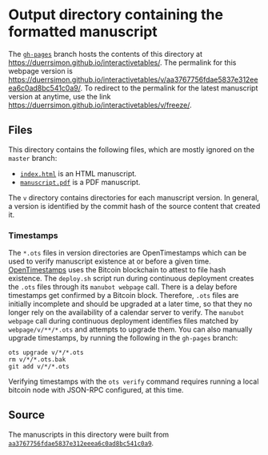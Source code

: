 # Output directory containing the formatted manuscript

The [`gh-pages`](https://github.com/duerrsimon/interactivetables/tree/gh-pages) branch hosts the contents of this directory at <https://duerrsimon.github.io/interactivetables/>.
The permalink for this webpage version is <https://duerrsimon.github.io/interactivetables/v/aa3767756fdae5837e312eeea6c0ad8bc541c0a9/>.
To redirect to the permalink for the latest manuscript version at anytime, use the link <https://duerrsimon.github.io/interactivetables/v/freeze/>.

## Files

This directory contains the following files, which are mostly ignored on the `master` branch:

+ [`index.html`](index.html) is an HTML manuscript.
+ [`manuscript.pdf`](manuscript.pdf) is a PDF manuscript.

The `v` directory contains directories for each manuscript version.
In general, a version is identified by the commit hash of the source content that created it.

### Timestamps

The `*.ots` files in version directories are OpenTimestamps which can be used to verify manuscript existence at or before a given time.
[OpenTimestamps](https://opentimestamps.org/) uses the Bitcoin blockchain to attest to file hash existence.
The `deploy.sh` script run during continuous deployment creates the `.ots` files through its `manubot webpage` call.
There is a delay before timestamps get confirmed by a Bitcoin block.
Therefore, `.ots` files are initially incomplete and should be upgraded at a later time, so that they no longer rely on the availability of a calendar server to verify.
The `manubot webpage` call during continuous deployment identifies files matched by `webpage/v/**/*.ots` and attempts to upgrade them.
You can also manually upgrade timestamps, by running the following in the `gh-pages` branch:

```shell
ots upgrade v/*/*.ots
rm v/*/*.ots.bak
git add v/*/*.ots
```

Verifying timestamps with the `ots verify` command requires running a local bitcoin node with JSON-RPC configured, at this time.

## Source

The manuscripts in this directory were built from
[`aa3767756fdae5837e312eeea6c0ad8bc541c0a9`](https://github.com/duerrsimon/interactivetables/commit/aa3767756fdae5837e312eeea6c0ad8bc541c0a9).
